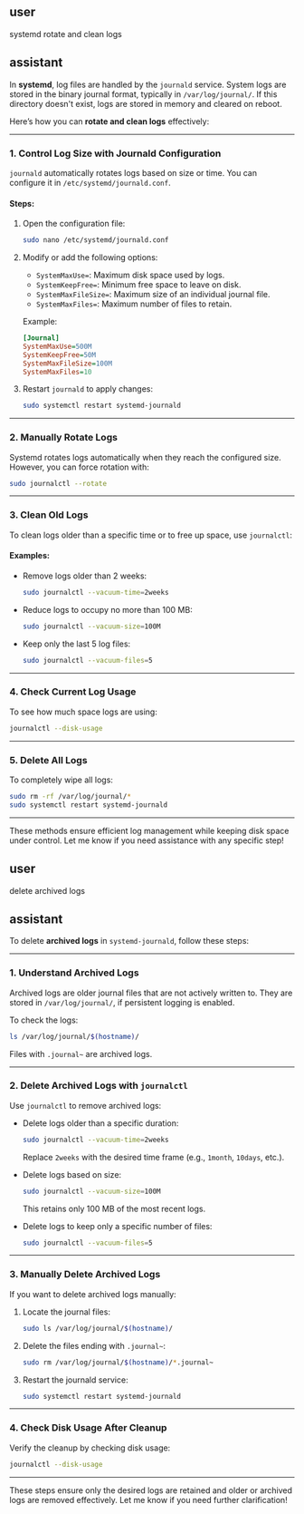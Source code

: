 ## user
systemd rotate and clean logs
## assistant

In **systemd**, log files are handled by the `journald` service. System logs are stored in the binary journal format, typically in `/var/log/journal/`. If this directory doesn't exist, logs are stored in memory and cleared on reboot.

Here’s how you can **rotate and clean logs** effectively:

---

### 1. **Control Log Size with Journald Configuration**
`journald` automatically rotates logs based on size or time. You can configure it in `/etc/systemd/journald.conf`.

#### Steps:
1. Open the configuration file:
   ```bash
   sudo nano /etc/systemd/journald.conf
   ```

2. Modify or add the following options:
   - `SystemMaxUse=`: Maximum disk space used by logs.
   - `SystemKeepFree=`: Minimum free space to leave on disk.
   - `SystemMaxFileSize=`: Maximum size of an individual journal file.
   - `SystemMaxFiles=`: Maximum number of files to retain.

   Example:
   ```ini
   [Journal]
   SystemMaxUse=500M
   SystemKeepFree=50M
   SystemMaxFileSize=100M
   SystemMaxFiles=10
   ```

3. Restart `journald` to apply changes:
   ```bash
   sudo systemctl restart systemd-journald
   ```

---

### 2. **Manually Rotate Logs**
Systemd rotates logs automatically when they reach the configured size. However, you can force rotation with:
```bash
sudo journalctl --rotate
```

---

### 3. **Clean Old Logs**
To clean logs older than a specific time or to free up space, use `journalctl`:

#### Examples:
- Remove logs older than 2 weeks:
  ```bash
  sudo journalctl --vacuum-time=2weeks
  ```
- Reduce logs to occupy no more than 100 MB:
  ```bash
  sudo journalctl --vacuum-size=100M
  ```
- Keep only the last 5 log files:
  ```bash
  sudo journalctl --vacuum-files=5
  ```

---

### 4. **Check Current Log Usage**
To see how much space logs are using:
```bash
journalctl --disk-usage
```

---

### 5. **Delete All Logs**
To completely wipe all logs:
```bash
sudo rm -rf /var/log/journal/*
sudo systemctl restart systemd-journald
```

---

These methods ensure efficient log management while keeping disk space under control. Let me know if you need assistance with any specific step!
## user
delete archived logs
## assistant
To delete **archived logs** in `systemd-journald`, follow these steps:

---

### 1. **Understand Archived Logs**
Archived logs are older journal files that are not actively written to. They are stored in `/var/log/journal/`, if persistent logging is enabled.

To check the logs:
```bash
ls /var/log/journal/$(hostname)/
```
Files with `.journal~` are archived logs.

---

### 2. **Delete Archived Logs with `journalctl`**
Use `journalctl` to remove archived logs:

- Delete logs older than a specific duration:
  ```bash
  sudo journalctl --vacuum-time=2weeks
  ```
  Replace `2weeks` with the desired time frame (e.g., `1month`, `10days`, etc.).

- Delete logs based on size:
  ```bash
  sudo journalctl --vacuum-size=100M
  ```
  This retains only 100 MB of the most recent logs.

- Delete logs to keep only a specific number of files:
  ```bash
  sudo journalctl --vacuum-files=5
  ```

---

### 3. **Manually Delete Archived Logs**
If you want to delete archived logs manually:

1. Locate the journal files:
   ```bash
   sudo ls /var/log/journal/$(hostname)/
   ```

2. Delete the files ending with `.journal~`:
   ```bash
   sudo rm /var/log/journal/$(hostname)/*.journal~
   ```

3. Restart the journald service:
   ```bash
   sudo systemctl restart systemd-journald
   ```

---

### 4. **Check Disk Usage After Cleanup**
Verify the cleanup by checking disk usage:
```bash
journalctl --disk-usage
```

---

These steps ensure only the desired logs are retained and older or archived logs are removed effectively. Let me know if you need further clarification!